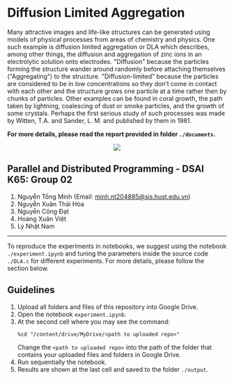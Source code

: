 # Diffusion Limited Aggregation
Many attractive images and life-like structures can be generated using models of physical processes from areas of chemistry and
physics. One such example is diffusion limited
aggregation or DLA which describes, among
other things, the diffusion and aggregation of
zinc ions in an electrolytic solution onto electrodes. "Diffusion" because the particles forming the structure wander around randomly before attaching themselves ("Aggregating") to
the structure. "Diffusion-limited" because the
particles are considered to be in low concentrations so they don’t come in contact with
each other and the structure grows one particle at a time rather then by chunks of particles. Other examples can be found in coral
growth, the path taken by lightning, coalescing
of dust or smoke particles, and the growth of
some crystals. Perhaps the first serious study
of such processes was made by Witten, T.A.
and Sander, L. M. and published by them in
1981.

**For more details, please read the report provided in folder `./documents`.**

<p align="center">
  <img src="https://fusefactory.github.io/openfuse/images_posts/dla_cover.png" />
</p>

## Parallel and Distributed Programming - DSAI K65: Group 02
1. Nguyễn Tống Minh (Email: minh.nt204885@sis.hust.edu.vn)
2. Nguyễn Xuân Thái Hòa
3. Nguyễn Công Đạt
4. Hoàng Xuân Việt
5. Lý Nhật Nam

---
To reproduce the experiments in notebooks, we suggest using the notebook `./experiment.ipynb` and tuning the parameters inside the source code `./DLA.c` for different experiments. For more details, please follow the section below.

## Guidelines 

1. Upload all folders and files of this repository into Google Drive.
2. Open the notebook `experiment.ipynb`.
3. At the second cell where you may see the command:
   ```
   %cd "/content/drive/MyDrive/<path to uploaded repo>"
   ```
   Change the `<path to uploaded repo>` into the path of the folder that contains your uploaded files and folders in Google Drive.
4. Run sequentially the notebook.
5. Results are shown at the last cell and saved to the folder `./output`.

